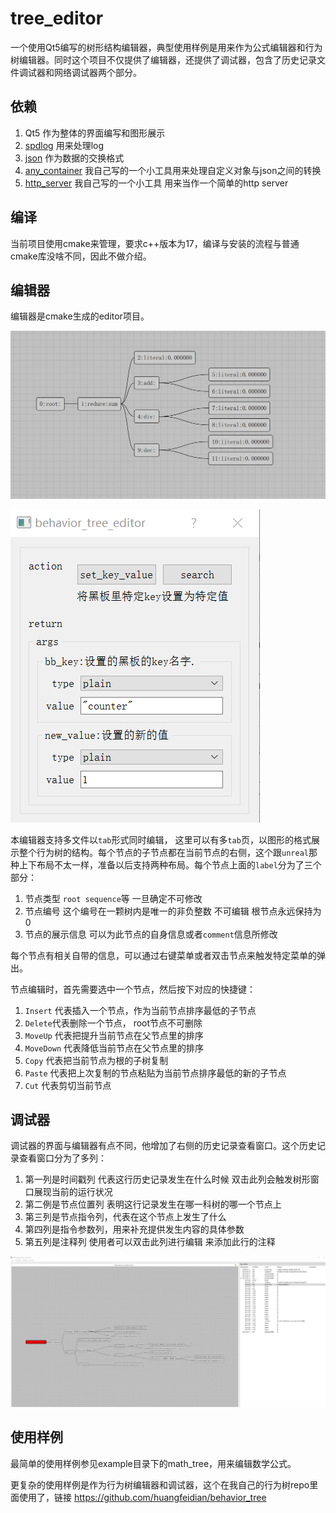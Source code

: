 # tree_editor
一个使用Qt5编写的树形结构编辑器，典型使用样例是用来作为公式编辑器和行为树编辑器。同时这个项目不仅提供了编辑器，还提供了调试器，包含了历史记录文件调试器和网络调试器两个部分。



## 依赖

1. Qt5 作为整体的界面编写和图形展示
2. [spdlog](https://github.com/gabime/spdlog) 用来处理log
3. [json](https://github.com/nlohmann/json) 作为数据的交换格式
4. [any_container](https://github.com/huangfeidian/any_container) 我自己写的一个小工具用来处理自定义对象与json之间的转换
5. [http_server](https://github.com/huangfeidian/http_server) 我自己写的一个小工具 用来当作一个简单的http server 

## 编译

当前项目使用cmake来管理，要求c++版本为17，编译与安装的流程与普通cmake库没啥不同，因此不做介绍。

## 编辑器

编辑器是cmake生成的editor项目。

![树结构界面](https://github.com/huangfeidian/tree_editor/blob/master/screenshot/math_example.png?raw=true)



![编辑窗口](https://github.com/huangfeidian/tree_editor/blob/master/screenshot/edit_dialog.png?raw=true)

本编辑器支持多文件以`tab`形式同时编辑， 这里可以有多`tab`页，以图形的格式展示整个行为树的结构。每个节点的子节点都在当前节点的右侧，这个跟`unreal`那种上下布局不太一样，准备以后支持两种布局。每个节点上面的`label`分为了三个部分：

1. 节点类型 `root sequence`等 一旦确定不可修改
2. 节点编号 这个编号在一颗树内是唯一的非负整数 不可编辑 根节点永远保持为0
3. 节点的展示信息 可以为此节点的自身信息或者`comment`信息所修改

每个节点有相关自带的信息，可以通过右键菜单或者双击节点来触发特定菜单的弹出。

节点编辑时，首先需要选中一个节点，然后按下对应的快捷键：

1. `Insert` 代表插入一个节点，作为当前节点排序最低的子节点
2. `Delete`代表删除一个节点， root节点不可删除
3. `MoveUp` 代表把提升当前节点在父节点里的排序
4. `MoveDown` 代表降低当前节点在父节点里的排序
5. `Copy` 代表把当前节点为根的子树复制
6. `Paste` 代表把上次复制的节点粘贴为当前节点排序最低的新的子节点
7. `Cut` 代表剪切当前节点

## 调试器

调试器的界面与编辑器有点不同，他增加了右侧的历史记录查看窗口。这个历史记录查看窗口分为了多列：

1. 第一列是时间戳列 代表这行历史记录发生在什么时候 双击此列会触发树形窗口展现当前的运行状况
2. 第二例是节点位置列 表明这行记录发生在哪一科树的哪一个节点上
3. 第三列是节点指令列，代表在这个节点上发生了什么
4. 第四列是指令参数列，用来补充提供发生内容的具体参数
5. 第五列是注释列 使用者可以双击此列进行编辑 来添加此行的注释

![调试窗口](https://github.com/huangfeidian/tree_editor/blob/master/screenshot/debugger_example.png?raw=true)

## 使用样例

最简单的使用样例参见example目录下的math_tree，用来编辑数学公式。

更复杂的使用样例是作为行为树编辑器和调试器，这个在我自己的行为树repo里面使用了，链接 https://github.com/huangfeidian/behavior_tree

